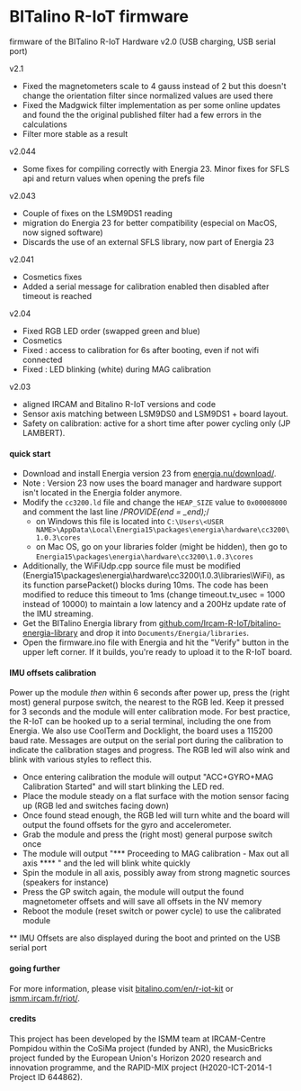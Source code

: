# BITalino R-IoT firmware
firmware of the BITalino R-IoT Hardware v2.0 (USB charging, USB serial port)

v2.1
- Fixed the magnetometers scale to 4 gauss instead of 2 but this doesn't change the orientation filter since normalized values are used there
- Fixed the Madgwick filter implementation as per some online updates and found the the original published filter had a few errors in the calculations
- Filter more stable as a result

v2.044
- Some fixes for compiling correctly with Energia 23. Minor fixes for SFLS api and return values when opening the prefs file

v2.043
- Couple of fixes on the LSM9DS1 reading
- migration do Energia 23 for better compatibility (especial on MacOS, now signed software)
- Discards the use of an external SFLS library, now part of Energia 23


v2.041
- Cosmetics fixes
- Added a serial message for calibration enabled then disabled after timeout is reached

v2.04
- Fixed RGB LED order (swapped green and blue)
- Cosmetics
- Fixed : access to calibration for 6s after booting, even if not wifi connected
- Fixed : LED blinking (white) during MAG calibration

v2.03
- aligned IRCAM and Bitalino R-IoT versions and code
- Sensor axis matching between LSM9DS0 and LSM9DS1 + board layout.
- Safety on calibration: active for a short time after power cycling only (JP LAMBERT).

#### quick start

* Download and install Energia version 23 from [energia.nu/download/](http://energia.nu/download/).
* Note : Version 23 now uses the board manager and hardware support isn't located in the Energia folder anymore.
* Modify the `cc3200.ld` file and change the `HEAP_SIZE` value to `0x00008000` and comment the last line /*PROVIDE(end = _end);*/
  * on Windows this file is located into `C:\Users\<USER NAME>\AppData\Local\Energia15\packages\energia\hardware\cc3200\1.0.3\cores`
  * on Mac OS, go on your libraries folder (might be hidden), then go to `Energia15\packages\energia\hardware\cc3200\1.0.3\cores`
* Additionally, the WiFiUdp.cpp source file must be modified (Energia15\packages\energia\hardware\cc3200\1.0.3\libraries\WiFi), as its function parsePacket() blocks during 10ms. The code has been modified to reduce this timeout to 1ms (change timeout.tv_usec = 1000 instead of 10000)
  to maintain a low latency and a 200Hz update rate of the IMU streaming.
* Get the BITalino Energia library from [github.com/Ircam-R-IoT/bitalino-energia-library](https://github.com/Ircam-R-IoT/bitalino-energia-library) and drop it into `Documents/Energia/libraries`.
* Open the firmware.ino file with Energia and hit the "Verify" button in the upper left corner. If it builds, you're ready to upload it to the R-IoT board.


#### IMU offsets calibration
Power up the module *then* within 6 seconds after power up, press the (right most) general purpose switch, the nearest to the RGB led. Keep it pressed for 3 seconds and the module will enter calibration mode.
For best practice, the R-IoT can be hooked up to a serial terminal, including the one from Energia. We also use CoolTerm and Docklight, the board uses a 115200 baud rate. 
Messages are output on the serial port during the calibration to indicate the calibration stages and progress. The RGB led will also wink and blink with various styles to reflect this.

* Once entering calibration the module will output "ACC+GYRO+MAG Calibration Started" and will start blinking the LED red.
* Place the module steady on a flat surface with the motion sensor facing up (RGB led and switches facing down)
* Once found stead enough, the RGB led will turn white and the board will output the found offsets for the gyro and accelerometer.
* Grab the module and press the (right most) general purpose switch once
* The module will output "*** Proceeding to MAG calibration - Max out all axis **** " and the led will blink white quickly
* Spin the module in all axis, possibly away from strong magnetic sources (speakers for instance)
* Press the GP switch again, the module will output the found magnetometer offsets and will save all offsets in the NV memory
* Reboot the module (reset switch or power cycle) to use the calibrated module

** IMU Offsets are also displayed during the boot and printed on the USB serial port


#### going further

For more information, please visit
[bitalino.com/en/r-iot-kit](http://bitalino.com/en/r-iot-kit) or [ismm.ircam.fr/riot/](http://ismm.ircam.fr/riot/).

#### credits

This project has been developed by the ISMM team at IRCAM-Centre Pompidou within the CoSiMa project (funded by ANR), the MusicBricks project funded by the European Union's Horizon 2020 research and innovation programme, and the RAPID-MIX project (H2020-ICT-2014-1 Project ID 644862).
